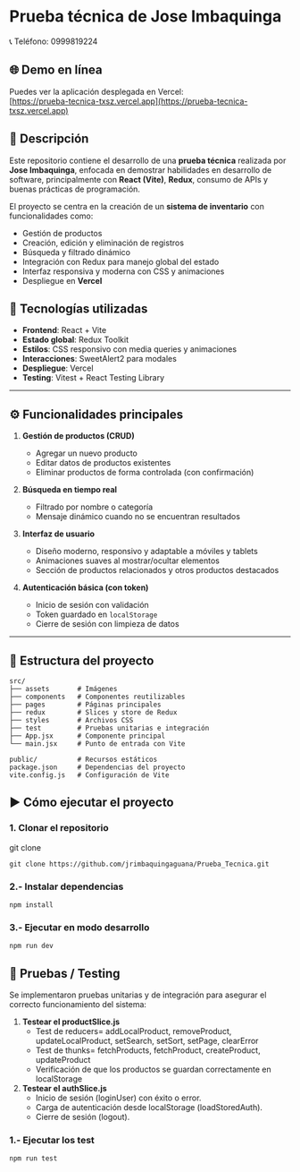 # Prueba técnica de Jose Imbaquinga  
📞 Teléfono: 0999819224  

## 🌐 Demo en línea
Puedes ver la aplicación desplegada en Vercel:  
[https://prueba-tecnica-txsz.vercel.app](https://prueba-tecnica-txsz.vercel.app)

## 📌 Descripción
Este repositorio contiene el desarrollo de una **prueba técnica** realizada por **Jose Imbaquinga**, enfocada en demostrar habilidades en desarrollo de software, principalmente con **React (Vite)**, **Redux**, consumo de APIs y buenas prácticas de programación.

El proyecto se centra en la creación de un **sistema de inventario** con funcionalidades como:

- Gestión de productos
- Creación, edición y eliminación de registros
- Búsqueda y filtrado dinámico
- Integración con Redux para manejo global del estado
- Interfaz responsiva y moderna con CSS y animaciones
- Despliegue en **Vercel**

## 🚀 Tecnologías utilizadas
- **Frontend**: React + Vite  
- **Estado global**: Redux Toolkit  
- **Estilos**: CSS responsivo con media queries y animaciones  
- **Interacciones**: SweetAlert2 para modales  
- **Despliegue**: Vercel
- **Testing**: Vitest + React Testing Library

---

## ⚙️ Funcionalidades principales
1. **Gestión de productos (CRUD)**
   - Agregar un nuevo producto
   - Editar datos de productos existentes
   - Eliminar productos de forma controlada (con confirmación)

2. **Búsqueda en tiempo real**
   - Filtrado por nombre o categoría
   - Mensaje dinámico cuando no se encuentran resultados

3. **Interfaz de usuario**
   - Diseño moderno, responsivo y adaptable a móviles y tablets
   - Animaciones suaves al mostrar/ocultar elementos
   - Sección de productos relacionados y otros productos destacados

4. **Autenticación básica (con token)**
   - Inicio de sesión con validación
   - Token guardado en `localStorage`
   - Cierre de sesión con limpieza de datos

---

## 📂 Estructura del proyecto
```text
src/
├── assets       # Imágenes
├── components   # Componentes reutilizables
├── pages        # Páginas principales
├── redux        # Slices y store de Redux
├── styles       # Archivos CSS       
├── test         # Pruebas unitarias e integración
├── App.jsx      # Componente principal
└── main.jsx     # Punto de entrada con Vite

public/          # Recursos estáticos
package.json     # Dependencias del proyecto
vite.config.js   # Configuración de Vite
```

## ▶️ Cómo ejecutar el proyecto  

### 1. Clonar el repositorio  

git clone 
```text
git clone https://github.com/jrimbaquingaguana/Prueba_Tecnica.git
```

### 2.- Instalar dependencias
```text
npm install
```

### 3.- Ejecutar en modo desarrollo
```text
npm run dev
```

## 🧪 Pruebas / Testing

Se implementaron pruebas unitarias y de integración para asegurar el correcto funcionamiento del sistema:

1. **Testear el productSlice.js**
   - Test de reducers=
      addLocalProduct, removeProduct, updateLocalProduct, setSearch, setSort, setPage, clearError
   - Test de thunks=
      fetchProducts, fetchProduct, createProduct, updateProduct
   - Verificación de que los productos se guardan correctamente en localStorage
3. **Testear el authSlice.js**
   - Inicio de sesión (loginUser) con éxito o error.
   - Carga de autenticación desde localStorage (loadStoredAuth).
   - Cierre de sesión (logout).
### 1.- Ejecutar los test
```text
npm run test
```
```
